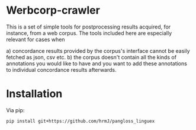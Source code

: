 
Werbcorp-crawler
================

This is a set of simple tools for postprocessing results acquired, for instance,
from a web corpus. The tools included here are especially relevant for
cases when 

a) concordance results provided by the corpus's interface cannot be easily fetched
as json, csv etc.
b) the corpus doesn't contain all the kinds of annotations you would like to have
and you want to add these annotations to individual concordance results afterwards.


Installation
============

Via pip:

```
pip install git+https://github.com/hrmJ/pangloss_linguex
```

<!-- 
TODO:

add a note on responsive usage

-->

